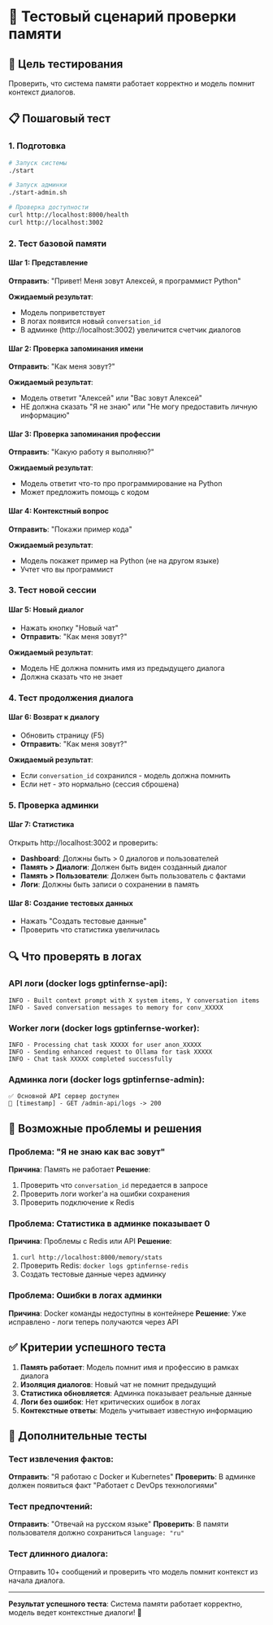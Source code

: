 # 🧪 Тестовый сценарий проверки памяти

## 🎯 Цель тестирования
Проверить, что система памяти работает корректно и модель помнит контекст диалогов.

## 📋 Пошаговый тест

### 1. Подготовка
```bash
# Запуск системы
./start

# Запуск админки
./start-admin.sh

# Проверка доступности
curl http://localhost:8000/health
curl http://localhost:3002
```

### 2. Тест базовой памяти

#### Шаг 1: Представление
**Отправить**: "Привет! Меня зовут Алексей, я программист Python"

**Ожидаемый результат**:
- Модель поприветствует
- В логах появится новый `conversation_id`
- В админке (http://localhost:3002) увеличится счетчик диалогов

#### Шаг 2: Проверка запоминания имени
**Отправить**: "Как меня зовут?"

**Ожидаемый результат**:
- Модель ответит "Алексей" или "Вас зовут Алексей"
- НЕ должна сказать "Я не знаю" или "Не могу предоставить личную информацию"

#### Шаг 3: Проверка запоминания профессии
**Отправить**: "Какую работу я выполняю?"

**Ожидаемый результат**:
- Модель ответит что-то про программирование на Python
- Может предложить помощь с кодом

#### Шаг 4: Контекстный вопрос
**Отправить**: "Покажи пример кода"

**Ожидаемый результат**:
- Модель покажет пример на Python (не на другом языке)
- Учтет что вы программист

### 3. Тест новой сессии

#### Шаг 5: Новый диалог
- Нажать кнопку "Новый чат"
- **Отправить**: "Как меня зовут?"

**Ожидаемый результат**:
- Модель НЕ должна помнить имя из предыдущего диалога
- Должна сказать что не знает

### 4. Тест продолжения диалога

#### Шаг 6: Возврат к диалогу
- Обновить страницу (F5)
- **Отправить**: "Как меня зовут?"

**Ожидаемый результат**:
- Если `conversation_id` сохранился - модель должна помнить
- Если нет - это нормально (сессия сброшена)

### 5. Проверка админки

#### Шаг 7: Статистика
Открыть http://localhost:3002 и проверить:
- **Dashboard**: Должны быть > 0 диалогов и пользователей
- **Память > Диалоги**: Должен быть виден созданный диалог
- **Память > Пользователи**: Должен быть пользователь с фактами
- **Логи**: Должны быть записи о сохранении в память

#### Шаг 8: Создание тестовых данных
- Нажать "Создать тестовые данные"
- Проверить что статистика увеличилась

## 🔍 Что проверять в логах

### API логи (docker logs gptinfernse-api):
```
INFO - Built context prompt with X system items, Y conversation items
INFO - Saved conversation messages to memory for conv_XXXXX
```

### Worker логи (docker logs gptinfernse-worker):
```
INFO - Processing chat task XXXXX for user anon_XXXXX
INFO - Sending enhanced request to Ollama for task XXXXX
INFO - Chat task XXXXX completed successfully
```

### Админка логи (docker logs gptinfernse-admin):
```
✅ Основной API сервер доступен
🔧 [timestamp] - GET /admin-api/logs -> 200
```

## 🐛 Возможные проблемы и решения

### Проблема: "Я не знаю как вас зовут"
**Причина**: Память не работает
**Решение**: 
1. Проверить что `conversation_id` передается в запросе
2. Проверить логи worker'а на ошибки сохранения
3. Проверить подключение к Redis

### Проблема: Статистика в админке показывает 0
**Причина**: Проблемы с Redis или API
**Решение**:
1. `curl http://localhost:8000/memory/stats`
2. Проверить Redis: `docker logs gptinfernse-redis`
3. Создать тестовые данные через админку

### Проблема: Ошибки в логах админки
**Причина**: Docker команды недоступны в контейнере
**Решение**: Уже исправлено - логи теперь получаются через API

## ✅ Критерии успешного теста

1. **Память работает**: Модель помнит имя и профессию в рамках диалога
2. **Изоляция диалогов**: Новый чат не помнит предыдущий
3. **Статистика обновляется**: Админка показывает реальные данные
4. **Логи без ошибок**: Нет критических ошибок в логах
5. **Контекстные ответы**: Модель учитывает известную информацию

## 🚀 Дополнительные тесты

### Тест извлечения фактов:
**Отправить**: "Я работаю с Docker и Kubernetes"
**Проверить**: В админке должен появиться факт "Работает с DevOps технологиями"

### Тест предпочтений:
**Отправить**: "Отвечай на русском языке"
**Проверить**: В памяти пользователя должно сохраниться `language: "ru"`

### Тест длинного диалога:
Отправить 10+ сообщений и проверить что модель помнит контекст из начала диалога.

---

**Результат успешного теста**: Система памяти работает корректно, модель ведет контекстные диалоги! 🎉
